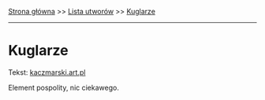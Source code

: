 [Strona główna](../index.md) >> [Lista utworów](../list.md) >> [Kuglarze](239.md)

---

# Kuglarze

Tekst: [kaczmarski.art.pl](https://www.kaczmarski.art.pl/tworczosc/wiersze/kuglarze/)

Element pospolity, nic ciekawego.